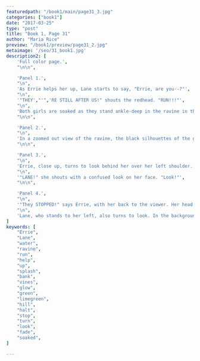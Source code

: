```yaml
---
featuredpath: "/book1/main/page31_3.jpg"
categories: ["book1"]
date: "2017-03-25"
type: "post"
title: "Book 1, Page 31"
author: "Maria Rice"
preview: "/book1/preview/page31_2.jpg"
metaimage: '/seo/31_book1.jpg'
description2: [
    'Full color page.',
    "\n\n",

    'Panel 1.',
    "\n",
    'As Errie helps her up, Lane starts to say, "Errie, are you--?"',
    "\n",
    '"THEY',"'",'RE STILL AFTER US!" shouts the redhead. "RUN!!!"',
    "\n",
    'Both girls are soaked as they stand ankle-deep in the ravine in the middle of the panel.',
    "\n\n",

    'Panel 2.',
    "\n",
    'In a zoomed out view of the ravine, the black silhouettes of the girls splash toward the left side of the panel onto the grassy bank, towards the tall, round trees. A large mass of vines on the right side of the panel creep down the grassy hill after them, the limegreen glow starting to fade as the rustling slows down.',
    "\n\n",

    'Panel 3.',
    "\n",
    'Errie, close up, turns to look behind her over her left shoulder.',
    "\n",
    '"LANE!" she shouts with a confused look on her face. "Look!"',
    "\n\n",

    'Panel 4.',
    "\n", 
    '"They STOPPED!" says Errie, with her back to the viewer. Her head and shoulders appear at the bottom right of the panel.',
    "\n",
    'Lane, who stands to her left, also turns to look. In the background, the vines hang over the cliff, the limegreen glow almost gone. Trees grow on both sides of the girls.',
]
keywords: [
    "Errie", 
    "Lane",
    "water",
    "ravine",
    "run",
    "help",
    "up",
    "splash",
    "bank",
    "vines",
    "glow",
    "green",
    "limegreen",
    "hill",
    "halt",
    "stop",
    "turn",
    "look",
    "fade",
    "soaked",
]

---
```



